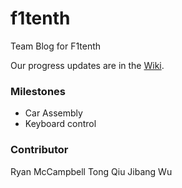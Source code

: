 # f1tenth
Team Blog for F1tenth

Our progress updates are in the [Wiki](https://github.com/Charleo85/f1tenth/wiki).

### Milestones

- Car Assembly
- Keyboard control

### Contributor
Ryan McCampbell
Tong Qiu
Jibang Wu
